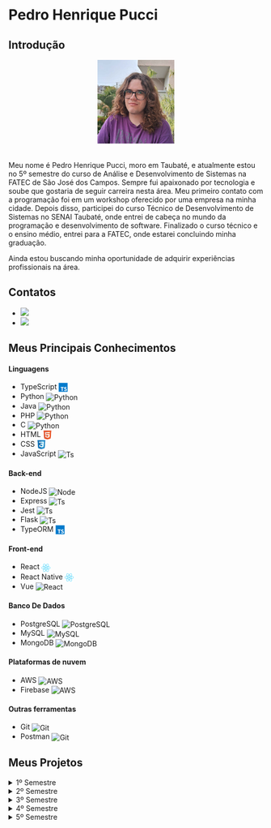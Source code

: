 # Pedro Henrique Pucci

## Introdução

<div align="center"><img src="./media/me.jpg" alt="aplicação rodando" height="30%" width="30%"></div> <br>

Meu nome é Pedro Henrique Pucci, moro em Taubaté, e atualmente estou no 5º semestre do curso de Análise e Desenvolvimento de Sistemas na FATEC de São José dos Campos. Sempre fui apaixonado por tecnologia e soube que gostaria de seguir carreira nesta área. Meu primeiro contato com a programação foi em um workshop oferecido por uma empresa na minha cidade. Depois disso, participei do curso Técnico de Desenvolvimento de Sistemas no SENAI Taubaté, onde entrei de cabeça no mundo da programação e desenvolvimento de software. Finalizado o curso técnico e o ensino médio, entrei para a FATEC, onde estarei concluindo minha graduação.

Ainda estou buscando minha oportunidade de adquirir experiências profissionais na área.

## Contatos
* <a href="https://github.com/pedro11pucci"><img src="https://img.shields.io/badge/GitHub-100000?style=for-the-badge&logo=github&logoColor=white"/></a>
* <a href="https://www.linkedin.com/in/pedro-p-122962234/" target="_blank"><img src="https://img.shields.io/badge/LinkedIn-0077B5?style=for-the-badge&logo=linkedin&logoColor=white"/></a>

## Meus Principais Conhecimentos

#### Linguagens
- TypeScript <img align="center" alt="Ts" height="18" width="18" src="https://raw.githubusercontent.com/devicons/devicon/master/icons/typescript/typescript-plain.svg">
- Python <img align="center" alt="Python" height="18" width="18" src="https://cdn.jsdelivr.net/gh/devicons/devicon@latest/icons/python/python-original.svg" />
- Java <img align="center" alt="Python" height="18" width="18" src="https://user-images.githubusercontent.com/25181517/117201156-9a724800-adec-11eb-9a9d-3cd0f67da4bc.png" />
- PHP <img align="center" alt="Python" height="18" width="18" src="https://user-images.githubusercontent.com/25181517/183570228-6a040b9f-3ddf-47a2-a201-743121dac664.png" />
- C <img align="center" alt="Python" height="18" width="18" src="https://user-images.githubusercontent.com/25181517/192106070-46255bcf-65e6-4c6b-a296-bf8d0d8fb2a7.png" />
- HTML <img align="center" alt="HTML" height="18" width="18" src="https://raw.githubusercontent.com/devicons/devicon/master/icons/html5/html5-original.svg">
- CSS <img align="center" alt="CSS" height="18" width="18" src="https://raw.githubusercontent.com/devicons/devicon/master/icons/css3/css3-original.svg">
- JavaScript <img align="center" alt="Ts" height="18" width="18" src="https://user-images.githubusercontent.com/25181517/117447155-6a868a00-af3d-11eb-9cfe-245df15c9f3f.png">

#### Back-end
- NodeJS <img align="center" alt="Node" height="18" width="18" src="https://cdn.jsdelivr.net/gh/devicons/devicon@latest/icons/nodejs/nodejs-plain-wordmark.svg" />
- Express <img align="center" alt="Ts" height="18" width="18" src="https://user-images.githubusercontent.com/25181517/183859966-a3462d8d-1bc7-4880-b353-e2cbed900ed6.png">
- Jest <img align="center" alt="Ts" height="18" width="18" src="https://user-images.githubusercontent.com/25181517/187955005-f4ca6f1a-e727-497b-b81b-93fb9726268e.png">
- Flask <img align="center" alt="Ts" height="18" width="18" src="https://user-images.githubusercontent.com/25181517/183423775-2276e25d-d43d-4e58-890b-edbc88e915f7.png">
- TypeORM <img align="center" alt="Ts" height="18" width="18" src="https://raw.githubusercontent.com/devicons/devicon/master/icons/typescript/typescript-plain.svg">

#### Front-end

- React <img align="center" alt="React" height="18" width="18" src="https://raw.githubusercontent.com/devicons/devicon/master/icons/react/react-original.svg">
- React Native <img align="center" alt="React Native" height="18" width="18" src="https://raw.githubusercontent.com/devicons/devicon/master/icons/react/react-original.svg">
- Vue <img align="center" alt="React" height="18" width="18" src="https://user-images.githubusercontent.com/25181517/117448124-a2da9800-af3e-11eb-85d2-bd1b69b65603.png">
  
#### Banco De Dados
- PostgreSQL <img align="center" alt="PostgreSQL" height="18" width="18" src="https://cdn.jsdelivr.net/gh/devicons/devicon@latest/icons/postgresql/postgresql-original.svg" />
- MySQL <img align="center" alt="MySQL" height="18" width="18" src="https://cdn.jsdelivr.net/gh/devicons/devicon@latest/icons/mysql/mysql-original.svg" />
- MongoDB <img align="center" alt="MongoDB" height="18" width="18" src="https://cdn.jsdelivr.net/gh/devicons/devicon@latest/icons/mongodb/mongodb-original.svg" />

#### Plataformas de nuvem
- AWS <img align="center" alt="AWS" height="18" width="18" src="https://cdn.jsdelivr.net/gh/devicons/devicon@latest/icons/amazonwebservices/amazonwebservices-plain-wordmark.svg" />
- Firebase <img align="center" alt="AWS" height="18" width="18" src="https://user-images.githubusercontent.com/25181517/189716855-2c69ca7a-5149-4647-936d-780610911353.png" />

#### Outras ferramentas
- Git <img align="center" alt="Git" height="18" width="18" src="https://cdn.jsdelivr.net/gh/devicons/devicon@latest/icons/git/git-original.svg" />
- Postman <img align="center" alt="Git" height="18" width="18" src="https://user-images.githubusercontent.com/25181517/192109061-e138ca71-337c-4019-8d42-4792fdaa7128.png" />


## Meus Projetos

<details>
<summary>1º Semestre</summary>
</br>

***08/2022*** <br>
***FATEC São José dos Campos*** <br>
***Faculdade*** <br>
***Jean Carlos Lourenço Costa*** <br>
A proposta do projeto era desenvolver uma aplicação para gerenciar os chamados de ordens de serviços dos computadores dos laboratórios da FATEC. <br>
O que motivou o projeto foi a dificuldade da faculdade em organizar quais computadores de quais laboratórios estavam com quais problemas, fazendo isso de forma manual. <br>
Para isso, desenvolvimos um site que exibe todos os laboratórios da faculdade e todos os computadores que estão neles. Também é possível visualizar quais computadores tem problemas relatados e se uma ordem de serviço já foi aberta para ele. Também é possível entrar no modo Técnico, onde o usuário pode visualizar as ordens de serviços abertas, fechá-las quando o problema for reparado e ainda reorganizar a disposição dos computadores nos laboratórios através do editor de laboratórios, além de uma tela de estatísticas exibindo os problemas mais comums, quais computadores são mais afetados, quais laboratórios recebem mais chamados e mais. <br>

**[Repositório](https://github.com/pedro11pucci/API_MirageGroup)** <br>

<div align="center"><img src="./media/mvp-sprint4.gif" alt="aplicação rodando" height="80%" width="80%"></div>

### Tecnologias Utilizadas <br>

- Python <img align="center" alt="Python" height="18" width="18" src="https://cdn.jsdelivr.net/gh/devicons/devicon@latest/icons/python/python-original.svg" />: A linguagem Python foi usada para todas as funções de backend, desde criação de rotas até conexões com o banco de dados.
- Flask <img align="center" alt="Ts" height="18" width="18" src="https://user-images.githubusercontent.com/25181517/183423775-2276e25d-d43d-4e58-890b-edbc88e915f7.png">: O framework Flask foi utilizado para criar as rotas, tanto do frontend quanto do backend.
- HTML <img align="center" alt="HTML" height="18" width="18" src="https://raw.githubusercontent.com/devicons/devicon/master/icons/html5/html5-original.svg"> CSS <img align="center" alt="CSS" height="18" width="18" src="https://raw.githubusercontent.com/devicons/devicon/master/icons/css3/css3-original.svg"> JavaScript <img align="center" alt="Ts" height="18" width="18" src="https://user-images.githubusercontent.com/25181517/117447155-6a868a00-af3d-11eb-9cfe-245df15c9f3f.png">: O HTML, CSS e JavaScript foram usados para fazer o frontend, desde o layout das páginas, a estilização dos elementos e as funcionalidades mais complexas, como o editor de laboratórios.
- MySQL <img align="center" alt="MySQL" height="18" width="18" src="https://cdn.jsdelivr.net/gh/devicons/devicon@latest/icons/mysql/mysql-original.svg" />: O banco de dados MySQL foi usado para armazenar os dados da aplicação. Esses são os laboratórios que existem, quais computadores estão em quais laboratórios, problemas relatados nesses computadores, a disposição deles nos laboratórios, os chamados abertos, os chamados fechados e as estatísticas.

### Minhas Contribuições Pessoais <br>

- **Criação do banco de dados**: Fui o responsável por modelar o banco de dados, criar as relações entre as entidades e implementá-lo na aplicação.
- **Sistema de chamados**: Trabalhei no sistema de abertura e fechamento de chamados, que permite o usuário visualizar os computadores do laboratório, escolher o que apresenta defeitos, reportar o defeito dele, exibir ao usuário técnico qual computador de qual laboratório está com qual defeito e fechar o chamado após o problema ser resolvido.
- **Editor de laboratórios**: Criei o editor de laboratórios, que permite reorganizar a disposição dos computadores de um laboratório, assim como adicionar ou remover computadores dele, e salvar as alterações de modo que elas sejam exibidas para os usuários não-técnicos.

### Hard Skills

- Utilização do **Flask** <img align="center" alt="Ts" height="18" width="18" src="https://user-images.githubusercontent.com/25181517/183423775-2276e25d-d43d-4e58-890b-edbc88e915f7.png"> para criação de rotas da aplicação, utilizando diferentes métodos HTTP e parâmetros de URL e de requisição. Proficiência: 9/10
- Utilização do **JavaScript DOM** <img align="center" alt="Ts" height="18" width="18" src="https://user-images.githubusercontent.com/25181517/117447155-6a868a00-af3d-11eb-9cfe-245df15c9f3f.png"> para a criação de funcionalidades dinâmicas com interação do usuário. Proficiência: 10/10
- **Transações** complexas com o banco de dados **MySQL** <img align="center" alt="MySQL" height="18" width="18" src="https://cdn.jsdelivr.net/gh/devicons/devicon@latest/icons/mysql/mysql-original.svg" /> Proficiência: 10/10

### Soft Skills

- **Comunicação**: Durante o desenvolvimento do projeto, mantive uma comunicação clara e eficaz com todos os membros da equipe. Nas reuniões diárias (dailys) e durante a resolução de impedimentos, garanti que as informações fluíssem de forma objetiva e que todos estivessem alinhados em relação aos objetivos e prazos das sprints.
- **Proatividade**: Antecipei necessidades da equipe e do projeto, oferecendo suporte antes que questões se transformassem em problemas maiores. Também tomei a iniciativa de adaptar processos e sugerir melhorias nas práticas utilizadas, sempre buscando otimizar o trabalho coletivo.
- **Gestão de Tempo**: A organização das tarefas no backlog e a definição de prioridades foram fundamentais para assegurar que o projeto progredisse dentro do cronograma. Isso exigiu disciplina para gerenciar meu tempo entre o acompanhamento da equipe, minhas próprias entregas e o planejamento das sprints. 

</details>

<details>
<summary>2º Semestre</summary>
</br>

***03/2023*** <br>
***FATEC São José dos Campos*** <br>
***Faculdade*** <br>
***Cláudio Etelvino de Lima*** <br>
A proposta do projeto era desenvolver uma plataforma de gestão de salas de aula, como poder registrar alunos, turmas, atribuições de tarefas e distribuição de notas. <br>
O projeto foi motivado por uma professora que precisava de auxílio para fazer a gestão de salas, pois estava tendo dificuldade em faze-lo no papel. <br>
Para isso, criamos uma aplicação desktop que é possível de ser instalada em qualquer computador para que o professor possa gerenciar suas turmas de qualquer lugar.

**[Repositório](https://github.com/MirageGroup/API_MirageGroup_2sem)** <br>

<div align="center"><img src="./media/api2.gif" alt="aplicação rodando" height="80%" width="80%"></div>

### Tecnologias Utilizadas <br>

- Java <img align="center" alt="Java" height="18" width="18" src="https://user-images.githubusercontent.com/25181517/117201156-9a724800-adec-11eb-9a9d-3cd0f67da4bc.png" />: A linguagem Java, junto com o framework Java Swing, foi utilizada para criar toda a base da aplicação, desde a interface até as conexões com o banco de dados.
- MySQL <img align="center" alt="MySQL" height="18" width="18" src="https://cdn.jsdelivr.net/gh/devicons/devicon@latest/icons/mysql/mysql-original.svg" />: O banco de dados MySQL foi usado para armazenar os dados da aplicação. Esses são os alunos cadastrados, as turmas, as atividades e as notas.

### Minhas Contribuições Pessoais <br>

- **Criação do banco de dados**: Fui o responsável por modelar o banco de dados, criar as relações entre as entidades e implementá-lo na aplicação.
- **Atribuição de tarefas**: Fui o responsável por criar o sistema de atribuição de tarefas aos alunos das turmas.

### Hard Skills

- Utilização do **Java Swing** <img align="center" alt="Ts" height="18" width="18" src="https://user-images.githubusercontent.com/25181517/117201156-9a724800-adec-11eb-9a9d-3cd0f67da4bc.png"> para criação de interface de uma aplicação desktop, algo que não estávamos acostumados a fazer. Proficiência: 6/10

### Soft Skills

- **Comunicação**: Durante o desenvolvimento do projeto, mantive uma comunicação clara e eficaz com todos os membros da equipe. Nas reuniões diárias (dailys) e durante a resolução de impedimentos, garanti que as informações fluíssem de forma objetiva e que todos estivessem alinhados em relação aos objetivos e prazos das sprints.
- **Proatividade**: Antecipei necessidades da equipe e do projeto, oferecendo suporte antes que questões se transformassem em problemas maiores. Também tomei a iniciativa de adaptar processos e sugerir melhorias nas práticas utilizadas, sempre buscando otimizar o trabalho coletivo.
- **Gestão de Tempo**: A organização das tarefas no backlog e a definição de prioridades foram fundamentais para assegurar que o projeto progredisse dentro do cronograma. Isso exigiu disciplina para gerenciar meu tempo entre o acompanhamento da equipe, minhas próprias entregas e o planejamento das sprints. 

</details>

<details>
<summary>3º Semestre</summary>
</br>

***08/2023*** <br>
***IONIC Health*** <br>
***Saúde*** <br>
***Cláudio Etelvino de Lima*** <br>
A proposta do projeto era desenvolver uma aplicação para fazer a gestão de equipes, de processos de desenvolvimento, de tasks e de armazenação das evidências dessas tasks. <br>
O projeto foi motivado pela necessidade da empresa de se ter uma forma de gerenciar as equipes de forma mais eficiente e automática. <br>
Para isso, desenvolvimos uma aplicação onde o usuário pode logar, visualizar suas equipes, os processos aos quais ele está atribuído, quais tasks e deve realizar e armazenar evidências do cumprimento dessas tasks. Pode também logar um usuário gestor, que pode cadastrar novos usuários, criar novas equipes, novos processos, atribuir equipes a estes processos e criar tasks dentro dos mesmos. <br>

**[Repositório](https://github.com/MirageGroup/API_MirageGroup_3sem)** <br>

[<img src="https://img.youtube.com/vi/lc2X6gtJVtY/maxresdefault.jpg" width="80%" height="80%" />](https://youtu.be/lc2X6gtJVtY)

### Tecnologias Utilizadas <br>

- TypeScript <img align="center" alt="TypeScript" height="18" width="18" src="https://raw.githubusercontent.com/devicons/devicon/master/icons/typescript/typescript-plain.svg" />: O TypeScript foi utilizado tanto no backend, para criar a API REST que se conecta com o banco de dados, quanto no frontend, para desenvolver a interface do site utilizando React.
- React <img align="center" alt="MySQL" height="18" width="18" src="https://raw.githubusercontent.com/devicons/devicon/master/icons/react/react-original.svg" />: O React foi utilizado para desenvolver o frontend da aplicação.
- Express <img align="center" alt="Ts" height="18" width="18" src="https://user-images.githubusercontent.com/25181517/183859966-a3462d8d-1bc7-4880-b353-e2cbed900ed6.png">: O Express foi o framework web utilizado para criar e rodar o backend da aplicação.
- TypeORM <img align="center" alt="Ts" height="18" width="18" src="https://raw.githubusercontent.com/devicons/devicon/master/icons/typescript/typescript-plain.svg">: O TypeORM foi utilizado para fazer o mapeamento a relação das entidades do banco de dados com o aplicativo e fazer as transações com o banco de dados.
- MySQL <img align="center" alt="MySQL" height="18" width="18" src="https://cdn.jsdelivr.net/gh/devicons/devicon@latest/icons/mysql/mysql-original.svg" />: O banco de dados MySQL foi usado para armazenar os dados da aplicação.
- AWS <img align="center" alt="AWS" height="18" width="18" src="https://cdn.jsdelivr.net/gh/devicons/devicon@latest/icons/amazonwebservices/amazonwebservices-plain-wordmark.svg" />: Utilizamos o serviço S3 da plataforma AWS para fazer o armazenamento dos arquivos de evidências das tasks.

### Minhas Contribuições Pessoais <br>

- **Criação do banco de dados**: Fui o responsável por modelar o banco de dados, criar as relações entre as entidades e implementá-lo na aplicação.
- **Armazenamento de evidências**: Criei o sistema de armazenamento das evidências das tasks, que faz o upload de arquivos através de uma requisição para uma instância S3 da AWS e depois armazena o link de acesso do arquivo armazenado no banco de dados MySQL.

### Hard Skills

- Utilização de serviços **AWS** <img align="center" alt="AWS" height="18" width="18" src="https://cdn.jsdelivr.net/gh/devicons/devicon@latest/icons/amazonwebservices/amazonwebservices-plain-wordmark.svg" /> que são externos a aplicação principal. Proficiência: 7/10

### Soft Skills

- **Proatividade**: Antecipei necessidades da equipe e do projeto, oferecendo suporte antes que questões se transformassem em problemas maiores. Também tomei a iniciativa de adaptar processos e sugerir melhorias nas práticas utilizadas, sempre buscando otimizar o trabalho coletivo.
- **Adaptabilidade**: Ao longo do projeto, precisei ajustar planos e estratégias conforme novos desafios surgiam ou mudanças de escopo eram introduzidas. Mantive a equipe engajada e motivada durante essas transições, garantindo que os resultados esperados fossem alcançados.
- **Resolução de Problemas**: Identifiquei e resolvi impedimentos enfrentados pela equipe durante o ciclo do projeto, utilizando uma abordagem analítica e colaborativa. Quando surgiam bloqueios, como por exemplo a impossibilidade de se utilizar a API da Azure para conectar todos os e-mails da empresa automaticamente com a plataforma, promovi discussões para encontrar soluções viáveis, sempre considerando os prazos e a qualidade do produto.

</details>

<details>
<summary>4º Semestre</summary>
</br>

***03/2024*** <br>
***SIATT*** <br>
***Defesa e armamento*** <br>
***Fabiano Sabha Walczak*** <br>
A proposta do projeto era desenvolver uma aplicação de gestão de reuniões da empresa. <br>
O projeto foi motivado pela dificuldade que a empresa tinha em gerenciar as reuniões no papel, fazendo com que o processo fosse ineficiente e trabalhoso. <br>
Para isso, desenvolvemos um site onde o usuário pode logar, ver as reuniões as quais ele está atribuído, criar reuniões próprias

**[Repositório](https://github.com/MirageGroup/API_MirageGroup_4sem)** <br>

<div align="center"><img src="./media/API4.jpeg" alt="aplicação rodando" height="80%" width="80%"></div>

### Tecnologias Utilizadas <br>

- TypeScript <img align="center" alt="TypeScript" height="18" width="18" src="https://raw.githubusercontent.com/devicons/devicon/master/icons/typescript/typescript-plain.svg" />: O TypeScript foi utilizado tanto no backend, para criar a API REST que se conecta com o banco de dados, quanto no frontend, para desenvolver a interface do site utilizando React.
- React <img align="center" alt="MySQL" height="18" width="18" src="https://raw.githubusercontent.com/devicons/devicon/master/icons/react/react-original.svg" />: O React foi utilizado para desenvolver o frontend da aplicação.
- Express <img align="center" alt="Ts" height="18" width="18" src="https://user-images.githubusercontent.com/25181517/183859966-a3462d8d-1bc7-4880-b353-e2cbed900ed6.png">: O Express foi o framework web utilizado para criar e rodar o backend da aplicação.
- TypeORM <img align="center" alt="Ts" height="18" width="18" src="https://raw.githubusercontent.com/devicons/devicon/master/icons/typescript/typescript-plain.svg">: O TypeORM foi utilizado para fazer o mapeamento a relação das entidades do banco de dados com o aplicativo e fazer as transações com o banco de dados.
- MySQL <img align="center" alt="MySQL" height="18" width="18" src="https://cdn.jsdelivr.net/gh/devicons/devicon@latest/icons/mysql/mysql-original.svg" />: O banco de dados MySQL foi usado para armazenar os dados da aplicação.
- AWS <img align="center" alt="AWS" height="18" width="18" src="https://cdn.jsdelivr.net/gh/devicons/devicon@latest/icons/amazonwebservices/amazonwebservices-plain-wordmark.svg" />: Utilizamos o serviço S3 da plataforma AWS para fazer o armazenamento das atas das reuniões.

### Minhas Contribuições Pessoais <br>

- **Criação do banco de dados**: Fui o responsável por modelar o banco de dados, criar as relações entre as entidades e implementá-lo na aplicação.
- **Armazenamento de ata**: Criei o sistema de armazenamento das atas das reuniões, que faz o upload de arquivos através de uma requisição para uma instância S3 da AWS e depois armazena o link de acesso do arquivo armazenado no banco de dados MySQL.
- **Sistema de cadastro com verificação em cascata**: Sistema de cadastro dos participantes das reuniões que verifica se o participante já está cadastrado em uma reunião naquele horário, se a sala já está reservada para aquele horário, até qual horário etc...

### Hard Skills

- Utilização de serviços **AWS** <img align="center" alt="AWS" height="18" width="18" src="https://cdn.jsdelivr.net/gh/devicons/devicon@latest/icons/amazonwebservices/amazonwebservices-plain-wordmark.svg" /> que são externos a aplicação principal. Proficiência: 8/10

### Soft Skills

- **Comunicação**: Durante o desenvolvimento do projeto, mantive uma comunicação clara e eficaz com todos os membros da equipe. Nas reuniões diárias (dailys) e durante a resolução de impedimentos, garanti que as informações fluíssem de forma objetiva e que todos estivessem alinhados em relação aos objetivos e prazos das sprints.
- **Gestão de Tempo**: A organização das tarefas no backlog e a definição de prioridades foram fundamentais para assegurar que o projeto progredisse dentro do cronograma. Isso exigiu disciplina para gerenciar meu tempo entre o acompanhamento da equipe, minhas próprias entregas e o planejamento das sprints. 

</details>

<details>
<summary>5º Semestre</summary>
</br>

***08/2024*** <br>
***KerSys*** <br>
***Agronegócio*** <br>
***Jean Carlos Lourenço Costa*** <br>
A proposta do projeto era desenvolver uma aplicação onde o usuário pode ser atualizado sobre as condições climáticas em seus cultivos. <br>
O projeto foi motivado pela necessidade dos produtores rurais de rastrearam as condições climáticas de seus cultivos em áreas remotas. <br>
Para isso, desenvolvemos um aplicativo mobile onde o usuário tem sua conta e pode cadastrar seus cultivos, escolhendo as coordenadas de onde eles estão localizados e quais são os limites máximos de temperatura e pluviometria daquele cultivo específico, para assim ser alertado caso as condições ultrapassem os limites aceitáveis.

**[Repositório](https://github.com/MirageGroup/API_MirageGroup_5_Semestre)** <br>

<div align="center"><img src="./media/api5comprimido.gif" alt="aplicação rodando" height="40%" width="40%"></div>

### Tecnologias Utilizadas <br>

- TypeScript <img align="center" alt="TypeScript" height="18" width="18" src="https://raw.githubusercontent.com/devicons/devicon/master/icons/typescript/typescript-plain.svg" />: O TypeScript foi utilizado tanto no backend, para criar a API REST que se conecta com o banco de dados, quanto no frontend, para desenvolver a interface do aplicativo utilizando React Native.
- React Native <img align="center" alt="MySQL" height="18" width="18" src="https://raw.githubusercontent.com/devicons/devicon/master/icons/react/react-original.svg" />: O React Native foi utilizado para desenvolver o aplicativo.
- Express <img align="center" alt="Ts" height="18" width="18" src="https://user-images.githubusercontent.com/25181517/183859966-a3462d8d-1bc7-4880-b353-e2cbed900ed6.png">: O Express foi o framework web utilizado para criar e rodar o backend da aplicação.
- TypeORM <img align="center" alt="Ts" height="18" width="18" src="https://raw.githubusercontent.com/devicons/devicon/master/icons/typescript/typescript-plain.svg">: O TypeORM foi utilizado para fazer o mapeamento a relação das entidades do banco de dados com o aplicativo e fazer as transações com o banco de dados.
- Firebase <img align="center" alt="Ts" height="18" width="18" src="https://user-images.githubusercontent.com/25181517/189716855-2c69ca7a-5149-4647-936d-780610911353.png">: O banco de dados não relacional do Firebase foi utilizado para armazenar as informações dos cultivos.
- MySQL <img align="center" alt="MySQL" height="18" width="18" src="https://cdn.jsdelivr.net/gh/devicons/devicon@latest/icons/mysql/mysql-original.svg" />: O banco de dados MySQL foi usado para armazenar as informações de login do usuário.

### Minhas Contribuições Pessoais <br>

### Hard Skills

### Soft Skills

</details>

